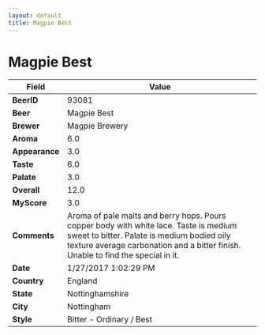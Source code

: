 ```yaml
---
layout: default
title: Magpie Best
---
```


# Magpie Best

| Field         | Value     |
|---------------|-----------|
| **BeerID** | 93081 |
| **Beer** | Magpie Best |
| **Brewer** | Magpie Brewery |
| **Aroma** | 6.0 |
| **Appearance** | 3.0 |
| **Taste** | 6.0 |
| **Palate** | 3.0 |
| **Overall** | 12.0 |
| **MyScore** | 3.0 |
| **Comments** | Aroma of pale malts and berry hops. Pours copper body with white lace. Taste is medium sweet to bitter. Palate is medium bodied oily texture average carbonation and a bitter finish. Unable to find the special in it. |
| **Date** | 1/27/2017 1:02:29 PM |
| **Country** | England |
| **State** | Nottinghamshire |
| **City** | Nottingham |
| **Style** | Bitter - Ordinary / Best |
